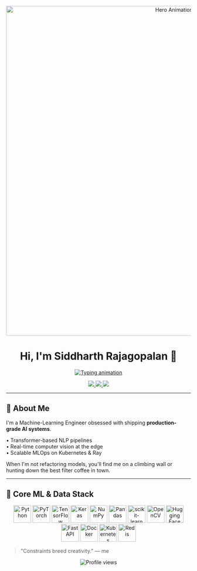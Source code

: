 <!-- <p align="center">
  <a href="https://github.com/SiddharthRajagoplan/SiddharthRajagoplan">
    <img src="https://raw.githubusercontent.com/SiddharthRajagoplan/SiddharthRajagoplan/main/header.png" alt="Header Banner"/>
  </a>
</p> -->

<!-- ───────────────────────────  HERO  ─────────────────────────── -->
<p align="center">
  <!-- replace with any banner or GIF you like -->
  <img src="https://raw.githubusercontent.com/SiddharthRajagoplan/SiddharthRajagoplan/main/video.gif"
       width="900" alt="Hero Animation"/>
</p>

<h1 align="center">Hi, I'm Siddharth Rajagopalan 👋</h1>

<p align="center">
  <a href="https://github.com/SiddharthRajagopalan">
    <img src="https://readme-typing-svg.demolab.com?font=Fira+Code&weight=700&size=24&pause=1200&color=F75C7E&center=true&vCenter=true&width=1000&lines=AI+Engineer+%7C+Computer+Vision+%26+NLP;Generative+AI+Experimenter;Turning+stochastic+processes+into+business+value"
         alt="Typing animation" />
  </a>
</p>

<p align="center">
  <a href="https://linkedin.com/in/siddharth-rajagopalan">
    <img src="https://img.shields.io/badge/LinkedIn-0077B5?style=for-the-badge&logo=linkedin&logoColor=white" />
  </a>
  <a href="mailto:you@example.com">
    <img src="https://img.shields.io/badge/Gmail-D14836?style=for-the-badge&logo=gmail&logoColor=white" />
  </a>
  <a href="https://twitter.com/YOUR_TWITTER">
    <img src="https://img.shields.io/badge/Twitter-1DA1F2?style=for-the-badge&logo=twitter&logoColor=white" />
  </a>
</p>

---

## 🧩 About Me

I'm a Machine-Learning Engineer obsessed with shipping **production-grade AI
systems**.

• Transformer-based NLP pipelines  
• Real-time computer vision at the edge  
• Scalable MLOps on Kubernetes & Ray  

When I'm not refactoring models, you'll find me on a climbing wall or hunting
down the best filter coffee in town.

---

<!-- ## 🔭 Current Focus

- **Graph-RAG Toolkit** 🔗 — marrying knowledge graphs with retrieval-augmented generation  
- **Care.ai v2** 🚑 — multimodal triage assistant for emergency rooms  

--- -->

<!-- ## 🚀 Featured Projects

<p align="center"> -->
  <!-- <a href="https://github.com/SiddharthRajagopalan/Graph-RAG-Toolkit">
    <img src="https://github-readme-stats.vercel.app/api/pin/?username=SiddharthRajagopalan&repo=Graph-RAG-Toolkit&theme=radical" />
  </a>
  <a href="https://github.com/SiddharthRajagopalan/Care.ai">
    <img src="https://github-readme-stats.vercel.app/api/pin/?username=SiddharthRajagopalan&repo=Care.ai&theme=radical" />
  </a>
</p>

## 📦 Latest Repositories
<p align="center">
  <a href="https://github.com/SiddharthRajagoplan/Bank-Loan-Analysis">
    <img src="https://github-readme-stats.vercel.app/api/pin/?username=SiddharthRajagopalan&repo=LLM-Playground&theme=radical" />
  </a>
  <a href="https://github.com/SiddharthRajagoplan/Bank-Loan-Analysis">
    <img src="https://github-readme-stats.vercel.app/api/pin/?username=SiddharthRajagopalan&repo=CV-Lab&theme=radical" />
  </a>
  <a href="https://github.com/SiddharthRajagoplan/Bank-Loan-Analysis">
    <img src="https://github-readme-stats.vercel.app/api/pin/?username=SiddharthRajagopalan&repo=Data-Engineering-Toolkit&theme=radical" />
  </a>
  <a href="https://github.com/SiddharthRajagoplan/Bank-Loan-Analysis">
    <img src="https://github-readme-stats.vercel.app/api/pin/?username=SiddharthRajagopalan&repo=Prompt-Engineering&theme=radical" />
  </a>
</p>

--- -->

## 🧠 Core ML & Data Stack
<p align="center">
  <img src="https://cdn.jsdelivr.net/gh/devicons/devicon/icons/python/python-original.svg"          height="48" alt="Python"/>
  <img src="https://cdn.jsdelivr.net/gh/devicons/devicon/icons/pytorch/pytorch-original.svg"        height="48" alt="PyTorch"/>
  <img src="https://cdn.jsdelivr.net/gh/devicons/devicon/icons/tensorflow/tensorflow-original.svg"  height="48" alt="TensorFlow"/>
  <img src="https://cdn.jsdelivr.net/gh/devicons/devicon/icons/keras/keras-original.svg"            height="48" alt="Keras"/>
  <img src="https://cdn.jsdelivr.net/gh/devicons/devicon/icons/numpy/numpy-original.svg"            height="48" alt="NumPy"/>
  <img src="https://cdn.jsdelivr.net/gh/devicons/devicon/icons/pandas/pandas-original.svg"          height="48" alt="Pandas"/>
  <img src="https://cdn.jsdelivr.net/gh/devicons/devicon/icons/scikitlearn/scikitlearn-original.svg"height="48" alt="scikit-learn"/>
  <img src="https://cdn.jsdelivr.net/gh/devicons/devicon/icons/opencv/opencv-original.svg"          height="48" alt="OpenCV"/>
  <img src="https://huggingface.co/front/assets/huggingface_logo.svg"                                height="48" alt="Hugging Face"/>
  <img src="https://cdn.jsdelivr.net/gh/devicons/devicon/icons/fastapi/fastapi-original.svg"        height="48" alt="FastAPI"/>
  <img src="https://cdn.jsdelivr.net/gh/devicons/devicon/icons/docker/docker-original.svg"          height="48" alt="Docker"/>
  <img src="https://cdn.jsdelivr.net/gh/devicons/devicon/icons/kubernetes/kubernetes-plain.svg"     height="48" alt="Kubernetes"/>
  <img src="https://cdn.jsdelivr.net/gh/devicons/devicon/icons/redis/redis-original.svg"            height="48" alt="Redis"/>
</p>

<!-- ---

## 📊 GitHub Stats
<p align="center">
  <img src="https://github-readme-stats.vercel.app/api?username=SiddharthRajagopalan&show_icons=true&theme=radical&include_all_commits=true&count_private=true"
       height="190" />
  <img src="https://github-readme-stats.vercel.app/api/top-langs/?username=SiddharthRajagopalan&layout=compact&langs_count=10&theme=radical&hide=jupyter%20notebook"
       height="190" />
</p>
<p align="center">
  <img src="https://github-readme-streak-stats.herokuapp.com/?user=SiddharthRajagopalan&theme=radical"
       height="170" />
</p>

--- -->
<!-- 
## 🏆 Achievements
<p align="center">
  <img src="https://github-profile-trophy.vercel.app/?username=SiddharthRajagopalan&theme=juicyfresh&no-bg=true&margin-w=10&margin-h=10"/>
</p>

--- -->

<!-- ## 🎵 Now Playing
<p align="center">
  <a href="https://open.spotify.com/user/ay958iji4n9ue896hmgxjy3d9" target="_blank">
    <img src="https://spotify-github-profile.kittinanx.com/api/view?uid=ay958iji4n9ue896hmgxjy3d9&cover_image=true&theme=novatorem&show_offline=false&background_color=121212&interchange=true"
         width="600" alt="Spotify Now Playing"/>
  </a>
</p>

--- -->

> "Constraints breed creativity." — me

<p align="center">
  <img src="https://komarev.com/ghpvc/?username=SiddharthRajagopalan&color=brightgreen" alt="Profile views"/>
</p>